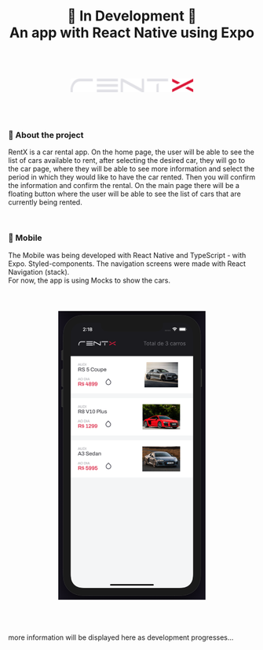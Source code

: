 <h1 align="center">
🚧 In Development 🚧 
<br>
An app with React Native using Expo
</h1>

<br>
<br>

<h3 align="center">
  <img src="./src/assets/logo.svg" width="250px">
</h3>

<br>
<br>

### 📝 About the project
RentX is a car rental app. On the home page, the user will be able to see the list of cars available to rent, after selecting the desired car, they will go to the car page, where they will be able to see more information and select the period in which they would like to have the car rented. Then you will confirm the information and confirm the rental.
On the main page there will be a floating button where the user will be able to see the list of cars that are currently being rented.

<br>

### 📱 Mobile
The Mobile was being developed with React Native and TypeScript - with Expo. Styled-components. The navigation screens were made with React Navigation (stack).
<br>
For now, the app is using Mocks to show the cars.

<br>

<h3 align="center">
  <img src="./src/assets/home.png" width="300px">
</h3>

<br>
<br>

more information will be displayed here as development progresses...